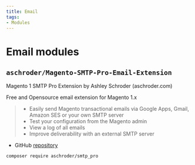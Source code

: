 ```yaml
---
title: Email
tags:
- Modules
---
```


# Email modules

## `aschroder/Magento-SMTP-Pro-Email-Extension`
Magento 1 SMTP Pro Extension by Ashley Schroder (aschroder.com)

Free and Opensource email extension for Magento 1.x

>  * Easily send Magento transactional emails via Google Apps, Gmail, Amazon SES or your own SMTP server
>  * Test your configuration from the Magento admin
>  * View a log of all emails
>  * Improve deliverability with an external SMTP server


- GitHub [repository](https://github.com/aschroder/Magento-SMTP-Pro-Email-Extension)

```bash
composer require aschroder/smtp_pro
```
